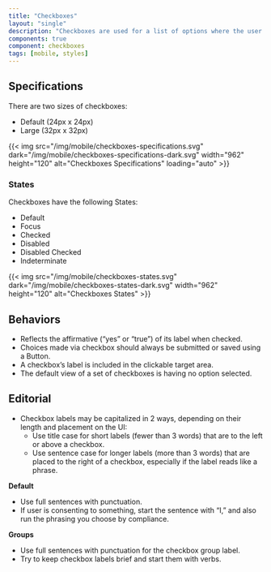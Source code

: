 ```yaml
---
title: "Checkboxes"
layout: "single"
description: "Checkboxes are used for a list of options where the user may select multiple options, including all or none."
components: true
component: checkboxes
tags: [mobile, styles]
---
```


## Specifications

There are two sizes of checkboxes:
- Default (24px x 24px)
- Large (32px x 32px)

{{< img src="/img/mobile/checkboxes-specifications.svg" dark="/img/mobile/checkboxes-specifications-dark.svg" width="962" height="120" alt="Checkboxes Specifications" loading="auto" >}}

### States

Checkboxes have the following States:

- Default
- Focus
- Checked
- Disabled
- Disabled Checked
- Indeterminate

{{< img src="/img/mobile/checkboxes-states.svg" dark="/img/mobile/checkboxes-states-dark.svg" width="962" height="120" alt="Checkboxes States" >}}

## Behaviors

- Reflects the affirmative (“yes” or “true”) of its label when checked.
- Choices made via checkbox should always be submitted or saved using a Button.
- A checkbox’s label is included in the clickable target area.
- The default view of a set of checkboxes is having no option selected.

## Editorial

- Checkbox labels may be capitalized in 2 ways, depending on their length and placement on the UI:
  - Use title case for short labels (fewer than 3 words) that are to the left or above a checkbox.
  - Use sentence case for longer labels (more than 3 words) that are placed to the right of a checkbox, especially if the label reads like a phrase.

**Default**

- Use full sentences with punctuation.
- If user is consenting to something, start the sentence with “I,” and also run the phrasing you choose by compliance.

**Groups**

- Use full sentences with punctuation for the checkbox group label.
- Try to keep checkbox labels brief and start them with verbs.
